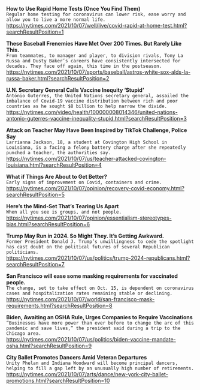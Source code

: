 **How to Use Rapid Home Tests (Once You Find Them)**\
`Regular home testing for coronavirus can lower risk, ease worry and allow you to live a more normal life.`\
https://nytimes.com/2021/10/07/well/live/covid-rapid-at-home-test.html?searchResultPosition=1

**These Baseball Frenemies Have Met Over 200 Times. But Rarely Like This.**\
`From teammates, to manager and player, to division rivals, Tony La Russa and Dusty Baker’s careers have consistently intersected for decades. They face off again, this time in the postseason.`\
https://nytimes.com/2021/10/07/sports/baseball/astros-white-sox-alds-la-russa-baker.html?searchResultPosition=2

**U.N. Secretary General Calls Vaccine Inequity ‘Stupid’**\
`António Guterres, the United Nations secretary general, assailed the imbalance of Covid-19 vaccine distribution between rich and poor countries as he sought $8 billion to help narrow the divide.`\
https://nytimes.com/video/health/100000008014346/united-nations-antonio-guterres-vaccine-inequality-stupid.html?searchResultPosition=3

**Attack on Teacher May Have Been Inspired by TikTok Challenge, Police Say**\
`Larrianna Jackson, 18, a student at Covington High School in Louisiana, is a facing a felony battery charge after she repeatedly punched a teacher, the authorities say.`\
https://nytimes.com/2021/10/07/us/teacher-attacked-covington-louisiana.html?searchResultPosition=4

**What if Things Are About to Get Better?**\
`Early signs of improvement on Covid, containers and crime.`\
https://nytimes.com/2021/10/07/opinion/recovery-covid-economy.html?searchResultPosition=5

**Here’s the Mind-Set That’s Tearing Us Apart**\
`When all you see is groups, and not people.`\
https://nytimes.com/2021/10/07/opinion/essentialism-stereotypes-bias.html?searchResultPosition=6

**Trump May Run in 2024. So Might They. It’s Getting Awkward.**\
`Former President Donald J. Trump’s unwillingness to cede the spotlight has cast doubt on the political futures of several Republican politicians.`\
https://nytimes.com/2021/10/07/us/politics/trump-2024-republicans.html?searchResultPosition=7

**San Francisco will ease some masking requirements for vaccinated people.**\
`The change, set to take effect on Oct. 15, is dependent on coronavirus cases and hospitalization rates remaining stable or declining.`\
https://nytimes.com/2021/10/07/world/san-francisco-mask-requirements.html?searchResultPosition=8

**Biden, Awaiting an OSHA Rule, Urges Companies to Require Vaccinations**\
`“Businesses have more power than ever before to change the arc of this pandemic and save lives,” the president said during a trip to the Chicago area.`\
https://nytimes.com/2021/10/07/us/politics/biden-vaccine-mandate-osha.html?searchResultPosition=9

**City Ballet Promotes Dancers Amid Veteran Departures**\
`Unity Phelan and Indiana Woodward will become principal dancers, helping to fill a gap left by an unusually high number of retirements.`\
https://nytimes.com/2021/10/07/arts/dance/new-york-city-ballet-promotions.html?searchResultPosition=10

